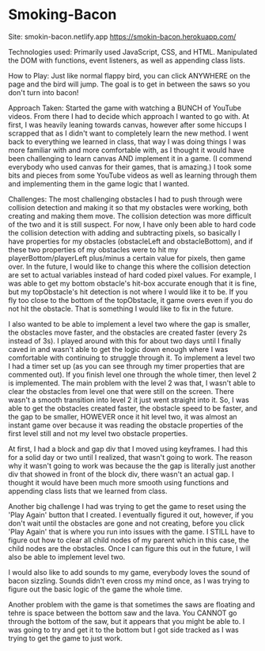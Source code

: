 # Smoking-Bacon

Site: smokin-bacon.netlify.app
https://smokin-bacon.herokuapp.com/

Technologies used:
Primarily used JavaScript, CSS, and HTML.
Manipulated the DOM with functions, event listeners, as well as appending class lists.

How to Play:
Just like normal flappy bird, you can click ANYWHERE on the page and the bird will jump. The goal is to get in between the saws so you don't turn into bacon!

Approach Taken:
Started the game with watching a BUNCH of YouTube videos. From there I had to decide which approach I wanted to go with. At first, I was heavily leaning towards canvas, however after some hiccups I scrapped that as I didn't want to completely learn the new method. I went back to everything we learned in class, that way I was doing things I was more familiar with and more comfortable with, as I thought it would have been challenging to learn canvas AND implement it in a game. (I commend everybody who used canvas for their games, that is amazing.) I took some bits and pieces from some YouTube videos as well as learning through them and implementing them in the game logic that I wanted. 

Challenges: 
The most challenging obstacles I had to push through were collision detection and making it so that my obstacles were working, both creating and making them move. The collision detection was more difficult of the two and it is still suspect. For now, I have only been able to hard code the collision detection with adding and subtracting pixels, so basically I have properties for my obstacles (obstacleLeft and obstacleBottom), and if these two properties of my obstacles were to hit my playerBottom/playerLeft plus/minus a certain value for pixels, then game over. In the future, I would like to change this where the collision detection are set to actual variables instead of hard coded pixel values. For example, I was able to get my bottom obstacle's hit-box accurate enough that it is fine, but my topObstacle's hit detection is not where I would like it to be. If you fly too close to the bottom of the topObstacle, it game overs even if you do not hit the obstacle. That is something I would like to fix in the future.

I also wanted to be able to implement a level two where the gap is smaller, the obstacles move faster, and the obstacles are created faster (every 2s instead of 3s). I played around with this for about two days until I finally caved in and wasn't able to get the logic down enough where I was comfortable with continuing to struggle through it. To implement a level two I had a timer set up (as you can see through my timer properties that are commented out). If you finish level one through the whole timer, then level 2 is implemented. The main problem with the level 2 was that, I wasn't able to clear the obstacles from level one that were still on the screen. There wasn't a smooth transition into level 2 it just went straight into it. So, I was able to get the obstacles created faster, the obstacle speed to be faster, and the gap to be smaller, HOWEVER once it hit level two, it was almost an instant game over because it was reading the obstacle properties of the first level still and not my level two obstacle properties.

At first, I had a block and gap div that I moved using keyframes. I had this for a solid day or two until I realized, that wasn't going to work. The reason why it wasn't going to work was because the the gap is literally just another div that showed in front of the block div, there wasn't an actual gap. I thought it would have been much more smooth using functions and appending class lists that we learned from class. 

Another big challenge I had was trying to get the game to reset using the 'Play Again' button that I created. I eventually figured it out, however, if you don't wait until the obstacles are gone and not creating, before you click 'Play Again' that is where you run into issues with the game. I STILL have to figure out how to clear all child nodes of my parent which in this case, the child nodes are the obstacles. Once I can figure this out in the future, I will also be able to implement level two. 

I would also like to add sounds to my game, everybody loves the sound of bacon sizzling. Sounds didn't even cross my mind once, as I was trying to figure out the basic logic of the game the whole time.

Another problem with the game is that sometimes the saws are floating and tehre is space between the bottom saw and the lava. You CANNOT go through the bottom of the saw, but it appears that you might be able to. I was going to try and get it to the bottom but I got side tracked as I was trying to get the game to just work.
